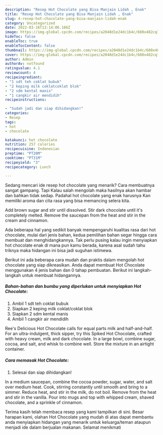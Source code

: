 ```yaml
---
description: "Resep Hot Chocolate yang Bisa Manjain Lidah , Enak"
title: "Resep Hot Chocolate yang Bisa Manjain Lidah , Enak"
slug: 4-resep-hot-chocolate-yang-bisa-manjain-lidah-enak
category: Uncategorized
date: 2022-03-16T13:14:06.166Z
image: https://img-global.cpcdn.com/recipes/a2048d1e24dc1b4c/680x482cq70/hot-chocolate-foto-resep-utama.jpg
hideToc: false
enableToc: true
enableTocContent: false
thumbnail: https://img-global.cpcdn.com/recipes/a2048d1e24dc1b4c/680x482cq70/hot-chocolate-foto-resep-utama.jpg
cover: https://img-global.cpcdn.com/recipes/a2048d1e24dc1b4c/680x482cq70/hot-chocolate-foto-resep-utama.jpg
author: Admin
authorAv: notfound
ratingvalue: 4.1
reviewcount: 4
recipeingredient:
- "1 sdt teh coklat bubuk"
- "2 keping milk coklatcoklat blok"
- "2 sdm kental manis"
- "1 cangkir air mendidih"
recipeinstructions:

- "Sudah jadi dan siap dihidangkan!"
categories:
- Resep
tags:
- hot
- chocolate

katakunci: hot chocolate 
nutrition: 257 calories
recipecuisine: Indonesian
preptime: "PT20M"
cooktime: "PT31M"
recipeyield: "3"
recipecategory: Lunch

---
```



Sedang mencari ide resep hot chocolate yang menarik? Cara membuatnya sangat gampang. Tapi Kalau salah mengolah maka hasilnya akan hambar dan bahkan tidak sedap. Padahal hot chocolate yang enak harusnya Kan memiliki aroma dan cita rasa yang bisa memancing selera kita.


Add brown sugar and stir until dissolved. Stir dark chocolate until it&#39;s completely melted. Remove the saucepan from the heat and stir in the cream and cinnamon.

Ada beberapa hal yang sedikit banyak mempengaruhi kualitas rasa dari hot chocolate, mulai dari jenis bahan, kedua pemilihan bahan segar hingga cara membuat dan menghidangkannya. Tak perlu pusing kalau ingin menyiapkan hot chocolate enak di mana pun kamu berada, karena asal sudah tahu triknya maka hidangan ini bisa jadi suguhan istimewa.


Berikut ini ada beberapa cara mudah dan praktis dalam mengolah hot chocolate yang siap dikreasikan. Anda dapat membuat Hot Chocolate menggunakan 4 jenis bahan dan 0 tahap pembuatan. Berikut ini langkah-langkah untuk membuat hidangannya.

<!--inarticleads1-->

##### Bahan-bahan dan bumbu yang diperlukan untuk menyiapkan Hot Chocolate:

1. Ambil 1 sdt teh coklat bubuk
1. Siapkan 2 keping milk coklat/coklat blok
1. Siapkan 2 sdm kental manis
1. Ambil 1 cangkir air mendidih


Ree&#39;s Delicious Hot Chocolate calls for equal parts milk and half-and-half. For an ultra-indulgent, thick sipper, try this Spiked Hot Chocolate, crafted with heavy cream, milk and dark chocolate. In a large bowl, combine sugar, cocoa, and salt, and whisk to combine well. Store the mixture in an airtight container. 

<!--inarticleads2-->

##### Cara memasak Hot Chocolate:


1. Selesai dan siap dihidangkan!

In a medium saucepan, combine the cocoa powder, sugar, water, and salt over medium heat. Cook, stirring constantly until smooth and bring to a simmer. Reduce heat, and stir in the milk, do not boil. Remove from the heat and stir in the vanilla. Pour into mugs and top with whipped cream, shaved chocolate, and a sprinkle of cinnamon. 

Terima kasih telah membaca resep yang kami tampilkan di sini. Besar harapan kami, olahan Hot Chocolate yang mudah di atas dapat membantu anda menyiapkan hidangan yang menarik untuk keluarga/teman ataupun menjadi ide dalam berjualan makanan. Selamat menikmati
